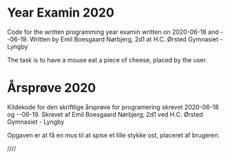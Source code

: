 # Year Examin 2020
Code for the written programming year examin written on 2020-06-18 and --06-19. Written by Emil Boesgaard Nørbjerg, 2d1 at H.C. Ørsted Gymnasiet - Lyngby 

The task is to have a mouse eat a piece of cheese, placed by the user.

# Årsprøve 2020
Kildekode for den skriftlige årsprøve for programering skrevet 2020-06-18 og --06-19. Skrevet af Emil Boesgaard Nørbjerg, 2d1 ved H.C. Ørsted Gymnasiet - Lyngby

Opgaven er at få en mus til at spise et lille stykke ost, placeret af brugeren.

////

